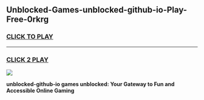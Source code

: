 
## Unblocked-Games-unblocked-github-io-Play-Free-0rkrg
<h3>
<a href="https://premium76.site?title=unblocked-github-io&ref=12A">CLICK TO PLAY</a></h3>
<hr>

<h3>
<a href="https://premium76.site?title=unblocked-github-io&ref=12A">CLICK 2 PLAY</a>
  
</h3>

<a href="https://premium76.site?title=unblocked-github-io&ref=12A"><img src="https://clearcache.store/games.png"></a>


**unblocked-github-io games unblocked: Your Gateway to Fun and Accessible Online Gaming**
